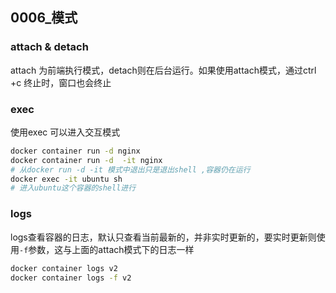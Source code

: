 ## 0006_模式

### attach & detach
attach 为前端执行模式，detach则在后台运行。如果使用attach模式，通过ctrl +c 终止时，窗口也会终止


### exec 
使用exec 可以进入交互模式
```sh
docker container run -d nginx
docker container run -d  -it nginx
# 从docker run -d -it 模式中退出只是退出shell ,容器仍在运行
docker exec -it ubuntu sh
# 进入ubuntu这个容器的shell进行
```

### logs
logs查看容器的日志，默认只查看当前最新的，并非实时更新的，要实时更新则使用`-f`参数，这与上面的attach模式下的日志一样

```sh
docker container logs v2
docker container logs -f v2
```